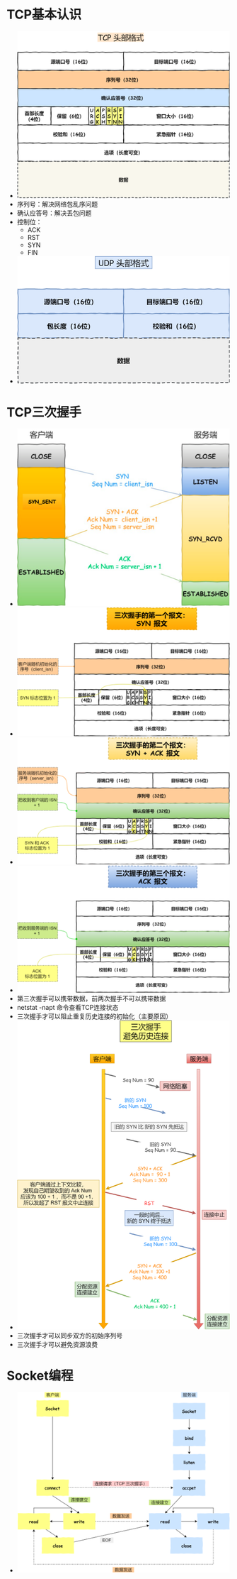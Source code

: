 <!--
 * @Author: yao fanghao
 * @Date: 2023-04-14 22:13:52
 * @LastEditTime: 2023-04-23 11:08:03
 * @LastEditors: yao fanghao
-->
  
# TCP基本认识

* ![1](_img/TCP/1.png "TCP报文格式")
* 序列号：解决网络包乱序问题
* 确认应答号：解决丢包问题
* 控制位：
  * ACK
  * RST
  * SYN
  * FIN
* ![2](_img/TCP/2.png "UDP报文格式")

# TCP三次握手

* ![3](_img/TCP/3.png "")
* ![4](_img/TCP/3-1.png "")
* ![5](_img/TCP/3-2.png "")
* ![6](_img/TCP/3-3.png "")
* 第三次握手可以携带数据，前两次握手不可以携带数据
* netstat -napt 命令查看TCP连接状态
* 三次握手才可以阻止重复历史连接的初始化（主要原因）
* ![7](_img/TCP/3-4.png "")
* 三次握手才可以同步双方的初始序列号
* 三次握手才可以避免资源浪费

# Socket编程

* ![8](_img/TCP/4.png "")
